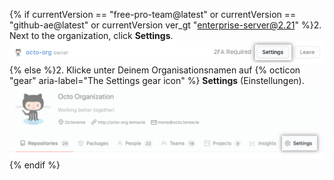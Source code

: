 {% if currentVersion == "free-pro-team@latest" or currentVersion == "github-ae@latest" or currentVersion ver_gt "enterprise-server@2.21" %}2. Next to the organization, click **Settings**.
  ![The settings button](/assets/images/help/organizations/settings-button.png){% else %}2. Klicke unter Deinem Organisationsnamen auf {% octicon "gear" aria-label="The Settings gear icon" %} **Settings** (Einstellungen). ![The settings button](/assets/images/help/organizations/organization-settings-tab.png){% endif %}